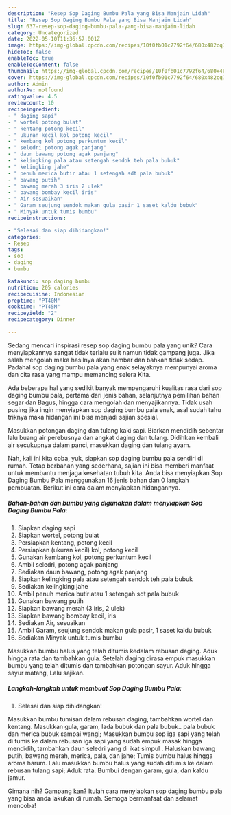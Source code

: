 ```yaml
---
description: "Resep Sop Daging Bumbu Pala yang Bisa Manjain Lidah"
title: "Resep Sop Daging Bumbu Pala yang Bisa Manjain Lidah"
slug: 637-resep-sop-daging-bumbu-pala-yang-bisa-manjain-lidah
category: Uncategorized
date: 2022-05-10T11:36:57.001Z
image: https://img-global.cpcdn.com/recipes/10f0fb01c7792f64/680x482cq70/sop-daging-bumbu-pala-foto-resep-utama.jpg
hideToc: false
enableToc: true
enableTocContent: false
thumbnail: https://img-global.cpcdn.com/recipes/10f0fb01c7792f64/680x482cq70/sop-daging-bumbu-pala-foto-resep-utama.jpg
cover: https://img-global.cpcdn.com/recipes/10f0fb01c7792f64/680x482cq70/sop-daging-bumbu-pala-foto-resep-utama.jpg
author: Admin
authorAv: notfound
ratingvalue: 4.5
reviewcount: 10
recipeingredient:
- " daging sapi"
- " wortel potong bulat"
- " kentang potong kecil"
- " ukuran kecil kol potong kecil"
- " kembang kol potong perkuntum kecil"
- " seledri potong agak panjang"
- " daun bawang potong agak panjang"
- " kelingking pala atau setengah sendok teh pala bubuk"
- " kelingking jahe"
- " penuh merica butir atau 1 setengah sdt pala bubuk"
- " bawang putih"
- " bawang merah 3 iris 2 ulek"
- " bawang bombay kecil iris"
- " Air sesuaikan"
- " Garam seujung sendok makan gula pasir 1 saset kaldu bubuk"
- " Minyak untuk tumis bumbu"
recipeinstructions:

- "Selesai dan siap dihidangkan!"
categories:
- Resep
tags:
- sop
- daging
- bumbu

katakunci: sop daging bumbu 
nutrition: 205 calories
recipecuisine: Indonesian
preptime: "PT40M"
cooktime: "PT45M"
recipeyield: "2"
recipecategory: Dinner

---
```





Sedang mencari inspirasi resep sop daging bumbu pala yang unik? Cara menyiapkannya sangat tidak terlalu sulit namun tidak gampang juga. Jika salah mengolah maka hasilnya akan hambar dan bahkan tidak sedap. Padahal sop daging bumbu pala yang enak selayaknya mempunyai aroma dan cita rasa yang mampu memancing selera Kita.





Ada beberapa hal yang sedikit banyak mempengaruhi kualitas rasa dari sop daging bumbu pala, pertama dari jenis bahan, selanjutnya pemilihan bahan segar dan Bagus, hingga cara mengolah dan menyajikannya. Tidak usah pusing jika ingin menyiapkan sop daging bumbu pala enak,      asal sudah tahu triknya maka hidangan ini bisa menjadi sajian spesial.














Masukkan potongan daging dan tulang kaki sapi. Biarkan mendidih sebentar lalu buang air perebusnya dan angkat daging dan tulang. Didihkan kembali air secukupnya dalam panci, masukkan daging dan tulang ayam.






Nah, kali ini kita coba, yuk, siapkan sop daging bumbu pala sendiri di rumah. Tetap berbahan yang sederhana, sajian ini bisa memberi manfaat untuk membantu menjaga kesehatan tubuh kita. Anda bisa menyiapkan Sop Daging Bumbu Pala menggunakan 16 jenis bahan dan 0 langkah pembuatan. Berikut ini cara dalam menyiapkan hidangannya.

<!--inarticleads1-->

##### Bahan-bahan dan bumbu yang digunakan dalam menyiapkan Sop Daging Bumbu Pala:

1. Siapkan  daging sapi
1. Siapkan  wortel, potong bulat
1. Persiapkan  kentang, potong kecil
1. Persiapkan  (ukuran kecil) kol, potong kecil
1. Gunakan  kembang kol, potong perkuntum kecil
1. Ambil  seledri, potong agak panjang
1. Sediakan  daun bawang, potong agak panjang
1. Siapkan  kelingking pala atau setengah sendok teh pala bubuk
1. Sediakan  kelingking jahe
1. Ambil  penuh merica butir atau 1 setengah sdt pala bubuk
1. Gunakan  bawang putih
1. Siapkan  bawang merah (3 iris, 2 ulek)
1. Siapkan  bawang bombay kecil, iris
1. Sediakan  Air, sesuaikan
1. Ambil  Garam, seujung sendok makan gula pasir, 1 saset kaldu bubuk
1. Sediakan  Minyak untuk tumis bumbu


Masukkan bumbu halus yang telah ditumis kedalam rebusan daging. Aduk hingga rata dan tambahkan gula. Setelah daging dirasa empuk masukkan bumbu yang telah ditumis dan tambahkan potongan sayur. Aduk hingga sayur matang, Lalu sajikan. 

<!--inarticleads2-->

##### Langkah-langkah untuk membuat Sop Daging Bumbu Pala:


1. Selesai dan siap dihidangkan!

Masukkan bumbu tumisan dalam rebusan daging, tambahkan wortel dan kentang. Masukkan gula, garam, lada bubuk dan pala bubuk.. pala bubuk dan merica bubuk sampai wangi; Masukkan bumbu sop iga sapi yang telah di tumis ke dalam rebusan iga sapi yang sudah empuk masak hingga mendidih, tambahkan daun seledri yang di ikat simpul . Haluskan bawang putih, bawang merah, merica, pala, dan jahe; Tumis bumbu halus hingga aroma harum. Lalu masukkan bumbu halus yang sudah ditumis ke dalam rebusan tulang sapi; Aduk rata. Bumbui dengan garam, gula, dan kaldu jamur. 

Gimana nih? Gampang kan? Itulah cara menyiapkan sop daging bumbu pala yang bisa anda lakukan di rumah. Semoga bermanfaat dan selamat mencoba!
